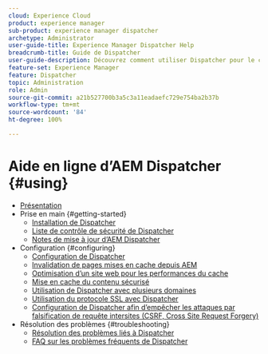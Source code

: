 ```yaml
---
cloud: Experience Cloud
product: experience manager
sub-product: experience manager dispatcher
archetype: Administrator
user-guide-title: Experience Manager Dispatcher Help
breadcrumb-title: Guide de Dispatcher
user-guide-description: Découvrez comment utiliser Dispatcher pour le cache, la répartition de charge et l’amélioration de la sécurité de votre serveur AEM.
feature-set: Experience Manager
feature: Dispatcher
topic: Administration
role: Admin
source-git-commit: a21b527700b3a5c3a11eadaefc729e754ba2b37b
workflow-type: tm+mt
source-wordcount: '84'
ht-degree: 100%

---
```



# Aide en ligne d’AEM Dispatcher {#using}

+ [Présentation](dispatcher.md)
+ Prise en main {#getting-started}
   + [Installation de Dispatcher](dispatcher-install.md)
   + [Liste de contrôle de sécurité de Dispatcher](security-checklist.md)
   + [Notes de mise à jour d’AEM Dispatcher](release-notes.md)
+ Configuration {#configuring}
   + [Configuration de Dispatcher](dispatcher-configuration.md)
   + [Invalidation de pages mises en cache depuis AEM](page-invalidate.md)
   + [Optimisation d’un site web pour les performances du cache](https://helpx.adobe.com/fr/experience-manager/6-5/sites/deploying/using/configuring-performance.html)
   + [Mise en cache du contenu sécurisé](permissions-cache.md)
   + [Utilisation de Dispatcher avec plusieurs domaines ](dispatcher-domains.md)
   + [Utilisation du protocole SSL avec Dispatcher](dispatcher-ssl.md)
   + [Configuration de Dispatcher afin d’empêcher les attaques par falsification de requête intersites (CSRF, Cross Site Request Forgery)](configuring-dispatcher-to-prevent-csrf.md)
+ Résolution des problèmes {#troubleshooting}
   + [Résolution des problèmes liés à Dispatcher](dispatcher-troubleshooting.md)
   + [FAQ sur les problèmes fréquents de Dispatcher](dispatcher-faq.md)
